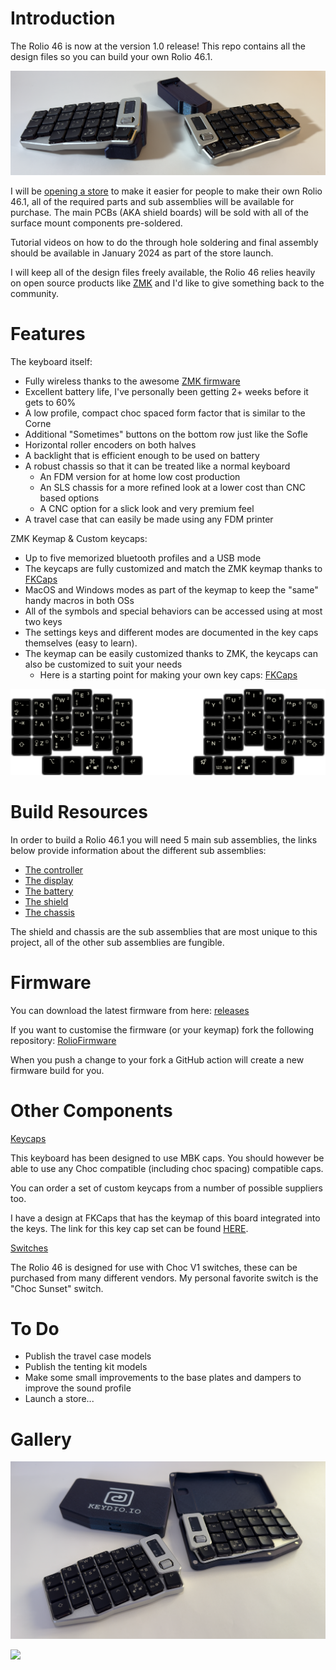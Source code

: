 # Introduction
The Rolio 46 is now at the version 1.0 release! This repo contains all the design files so you can build your own Rolio 46.1.

![CNC 1.0 With travel Case](images/main.png?raw=true "CNC 1.0 With travel Case")

I will be [opening a store](https://keydio.io) to make it easier for people to make their own Rolio 46.1, all of the required parts and sub assemblies will be available for purchase. The main PCBs (AKA shield boards) will be sold with all of the surface mount components pre-soldered.

Tutorial videos on how to do the through hole soldering and final assembly should be available in January 2024 as part of the store launch.

I will keep all of the design files freely available, the Rolio 46 relies heavily on open source products like [ZMK](https://zmk.dev) and I'd like to give something back to the community.

# Features
The keyboard itself:
- Fully wireless thanks to the awesome [ZMK firmware](https://zmk.dev)
- Excellent battery life, I've personally been getting 2+ weeks before it gets to 60%
- A low profile, compact choc spaced form factor that is similar to the Corne
- Additional "Sometimes" buttons on the bottom row just like the Sofle
- Horizontal roller encoders on both halves
- A backlight that is efficient enough to be used on battery
- A robust chassis so that it can be treated like a normal keyboard
  - An FDM version for at home low cost production
  - An SLS chassis for a more refined look at a lower cost than CNC based options
  - A CNC option for a slick look and very premium feel
- A travel case that can easily be made using any FDM printer

ZMK Keymap & Custom keycaps:
- Up to five memorized bluetooth profiles and a USB mode
- The keycaps are fully customized and match the ZMK keymap thanks to [FKCaps](https://fkcaps.com/custom/FGE2DW)
- MacOS and Windows modes as part of the keymap to keep the "same" handy macros in both OSs
- All of the symbols and special behaviors can be accessed using at most two keys
- The settings keys and different modes are documented in the key caps themselves (easy to learn).
- The keymap can be easily customized thanks to ZMK, the keycaps can also be customized to suit your needs
   - Here is a starting point for making your own key caps: [FKCaps](https://fkcaps.com/custom/FGE2DW)

[![Version 1.0 Key Caps](images/key_legend.png?raw=true "Version 1.0 Key Caps")](https://fkcaps.com/custom/FGE2DW)


# Build Resources
In order to build a Rolio 46.1 you will need 5 main sub assemblies, the links below provide information about the different sub assemblies:
 * [The controller](doc/controller.md)
 * [The display](doc/display.md)
 * [The battery](doc/battery.md)
 * [The shield](pcb/README.md)
 * [The chassis](chassis/README.md)

The shield and chassis are the sub assemblies that are most unique to this project, all of the other sub assemblies are fungible.


# Firmware

You can download the latest firmware from here: [releases](https://github.com/MickiusMousius/RolioKeyboard/releases)

If you want to customise the firmware (or your keymap) fork the following repository: [RolioFirmware](https://github.com/MickiusMousius/RolioFirmware)

When you push a change to your fork a GitHub action will create a new firmware build for you.


# Other Components

<ins>Keycaps</ins>

This keyboard has been designed to use MBK caps. You should however be able to use any Choc compatible (including choc spacing) compatible caps.

You can order a set of custom keycaps from a number of possible suppliers too.

I have a design at FKCaps that has the keymap of this board integrated into the keys. The link for this key cap set can be found [HERE](https://fkcaps.com/custom/FGE2DW).


<ins>Switches</ins>

The Rolio 46 is designed for use with Choc V1 switches, these can be purchased from many different vendors. My personal favorite switch is the "Choc Sunset" switch.


# To Do
 * Publish the travel case models
 * Publish the tenting kit models
 * Make some small improvements to the base plates and dampers to improve the sound profile
 * Launch a store...

# Gallery

![](images/case.png)

![](images/all_three.png)
